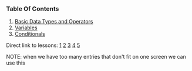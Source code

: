 ### Table Of Contents

1. [Basic Data Types and Operators](#basic-data-types)
1. [Variables](#variables)
2. [Conditionals](#if)


Direct link to lessons: [1](#lesson1) [2](#lesson2) [3](#lesson3) [4](#lesson4) [5](#lesson5)

NOTE: when we have too many entries that don't fit on one screen we can use this <!-- .slide: style="font-size:80%" -->
